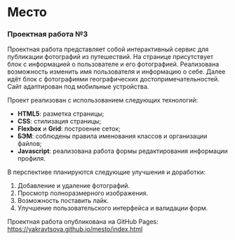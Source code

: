 # Место
### Проектная работа №3
Проектная работа представляет собой интерактивный сервис для публикации фотографий из путешествий. На странице присутствует блок с информацией о пользователе и его фотографией. Реализована возможность изменить имя пользователя и информацию о себе. Далее идёт блок с фотографиями географических достопримечательностей. Сайт адаптирован под мобильные устройства.

Проект реализован с использованием следующих технологий:
 * **HTML5**: разметка страницы;
 * **CSS**: стилизация страницы;
 * **Flexbox** и **Grid**: построение сеток;
 * **БЭМ**: соблюдены правила именования классов и организации файлов;
 * **Javascript**: реализована работа формы редактирования информации профиля. 

В перспективе планируются следующие улучшения и доработки:
 1. Добавление и удаление фотографий.
 2. Просмотр полноразмерного изображения.
 3. Возможность поставить лайк.  
 4. Улучшение пользовательского интерфейса и валидации форм.

Проектная работа опубликована на GitHub Pages: https://yakravtsova.github.io/mesto/index.html